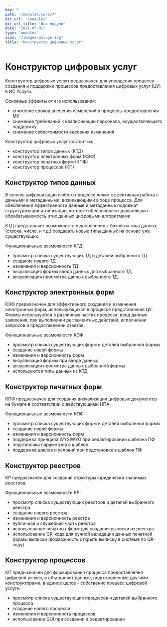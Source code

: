 ```yaml
---
key: 7
path: "/modules/core/7"
dir_url: "/modules"
dir_url_title: "Все модули"
date: "2021-07-01"
type: "modules"
icon: "/images/usluga.svg"
title: "Конструктор цифровых услуг"
---
```


# Конструктор цифровых услуг 

Конструктор цифровых услугпредназначен для упрощения процесса создания и поддержки процессов предоставления цифровых услуг (ЦУ) в ИС Услуги.

Основные эффекты от его использования: 
- снижение сроков внесения изменений в процессы предоставления МУ
- снижение требований к квалификации персонала, осуществляющего поддержку
- снижение себестоимости внесения изменений

Конструктор цифровых услуг состоит из:
- конструктор типов данных (КТД)
- конструктор электронных форм (КЭФ)
- конструктор печатных форм (КПФ)
- конструктор процессов (КП)


## Конструктор типов данных

В основе цифровизации любого процесса лежит эффективная работа с данными и метаданными, возникающими в ходе процесса. Для обеспечения эффективности данные и метаданные подлежат структуризации и типизации, которые обеспечивают дальнейшую обрабатываемость этих данных цифровыми алгоритмами.

КТД представляет возможность в дополнение к базовым типа данных (строка, число, и т.д.) создавать новые типы данных на основе уже существующих.

Функциональные возможности КТД:
- просмотр списка существующих ТД и деталей выбранного ТД
- создание нового ТД
- изменения и версионность ТД
- визуализация формы ввода данных для выбранного ТД
- визуализация просмотра данных выбранного ТД


## Конструктор электронных форм

КЭФ предназначен для эффективного создания и изменения электронных форм, использующихся в процессе представления ЦУ. Формы используются в различных частях процесса: ввод данных заявления, при выполнении регламентных действий, исполнении запросов и предоставлении ответов.

Функциональные возможности КЭФ:
- просмотр списка существующих форм и деталей выбранной формы
- создание новой формы
- изменения и версионность форм
- визуализация формы при вводе данных
- визуализация просмотра данных выбранной формы
- используются типы данных из КТД

## Конструктор печатных форм

КПФ предназначен для создания визуализации цифровых документов на бумаге в соответствии с действующими НПА.

Функциональные возможности КПФ:
- просмотр списка существующих форм и деталей выбранной формы
- создание новой формы
- изменения и версионность форм
- поддержка принципа WYSIWYG при редактировании шаблона ПФ
- подстановка параметров в шаблон
- поддержка циклов и условий при подстановке в шаблон ПФ

## Конструктор реестров

КР предназначен для создания структуры юридически значимых реестров.

Функциональные возможности КР:
- просмотр списка существующих реестров и деталей выбранного реестра
- создание нового реестра
- изменения и версионность реестра
- публичная и служебная часть реестра
- использование печатных форм для создания выписки из реестра
- использование QR-кода для ручной валидации данных печатной формы выписки (возможность открыть выписку в системе по QR-коду)

## Конструктор процессов

КП предназначен для формирования процесса предоставления цифровой услуги, и объединяет данные, подготовленные другими конструкторами, в единое целое - собственно процесс цифровой услуги.
- просмотр списка существующих процессов и деталей выбранного процесса
- создание нового процесса
- изменения и версионность процессов
- использование GUI при создании и редактировании

